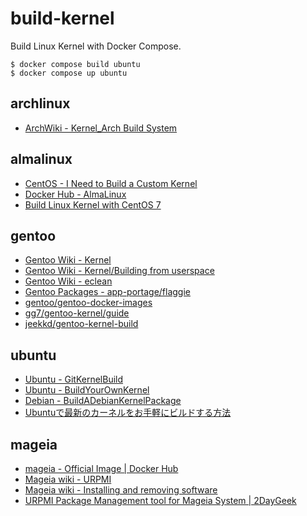 # build-kernel

Build Linux Kernel with Docker Compose.

```
$ docker compose build ubuntu
$ docker compose up ubuntu
```

## archlinux

* [ArchWiki - Kernel_Arch Build System](https://wiki.archlinux.org/title/Kernel/Arch_Build_System)

## almalinux

* [CentOS - I Need to Build a Custom Kernel](https://wiki.centos.org/HowTos/Custom_Kernel)
* [Docker Hub - AlmaLinux](https://hub.docker.com/_/almalinux/)
* [Build Linux Kernel with CentOS 7](https://qiita.com/syo0901/items/3e03222bf4e79d22ccd1)

## gentoo

* [Gentoo Wiki - Kernel](https://wiki.gentoo.org/wiki/Kernel)
* [Gentoo Wiki - Kernel/Building from userspace](https://wiki.gentoo.org/wiki/Kernel/Building_from_userspace)
* [Gentoo Wiki - eclean](https://wiki.gentoo.org/wiki/Eclean/ja)
* [Gentoo Packages - app-portage/flaggie](https://packages.gentoo.org/packages/app-portage/flaggie)
* [gentoo/gentoo-docker-images](https://github.com/gentoo/gentoo-docker-images)
* [gg7/gentoo-kernel/guide](https://github.com/gg7/gentoo-kernel-guide)
* [jeekkd/gentoo-kernel-build](https://github.com/jeekkd/gentoo-kernel-build)

## ubuntu

* [Ubuntu - GitKernelBuild](https://wiki.ubuntu.com/KernelTeam/GitKernelBuild)
* [Ubuntu - BuildYourOwnKernel](https://wiki.ubuntu.com/Kernel/BuildYourOwnKernel)
* [Debian - BuildADebianKernelPackage](https://wiki.debian.org/BuildADebianKernelPackage)
* [Ubuntuで最新のカーネルをお手軽にビルドする方法](https://gihyo.jp/admin/serial/01/ubuntu-recipe/0526?page=2)

## mageia

* [mageia - Official Image | Docker Hub](https://hub.docker.com/_/mageia)
* [Mageia wiki - URPMI](https://wiki.mageia.org/en/URPMI)
* [Mageia wiki - Installing and removing software](https://wiki.mageia.org/en/Installing_and_removing_software)
* [URPMI Package Management tool for Mageia System | 2DayGeek](https://www.2daygeek.com/urpmi-command-examples-manage-packages-mageia-system/)

